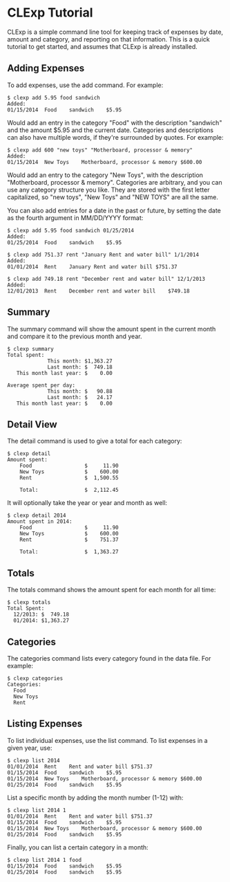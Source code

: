 CLExp Tutorial
=================

CLExp is a simple command line tool for keeping track of expenses by date,
amount and category, and reporting on that information. This is a quick
tutorial to get started, and assumes that CLExp is already installed.


Adding Expenses
----------------
To add expenses, use the add command. For example:

```shell
$ clexp add 5.95 food sandwich
Added:
01/15/2014	Food	sandwich	$5.95
```

Would add an entry in the category "Food" with the description "sandwich" and
the amount $5.95 and the current date. Categories and descriptions can also have
multiple words, if they're surrounded by quotes. For example:

```shell
$ clexp add 600 "new toys" "Motherboard, processor & memory"
Added:
01/15/2014	New Toys	Motherboard, processor & memory	$600.00
```

Would add an entry to the category "New Toys", with the description
"Motherboard, processor & memory". Categories are arbitrary, and you
can use any category structure you like. They are stored with the
first letter capitalized, so "new toys", "New Toys" and "NEW TOYS"
are all the same.

You can also add entries for a date in the past or future, by setting
the date as the fourth argument in MM/DD/YYYY format:

```shell
$ clexp add 5.95 food sandwich 01/25/2014
Added:
01/25/2014	Food	sandwich	$5.95

$ clexp add 751.37 rent "January Rent and water bill" 1/1/2014
Added:
01/01/2014	Rent	January Rent and water bill	$751.37

$ clexp add 749.18 rent "December rent and water bill" 12/1/2013
Added:
12/01/2013	Rent	December rent and water bill	$749.18
````

Summary
----------------
The summary command will show the amount spent in the current month and
compare it to the previous month and year.

```shell
$ clexp summary
Total spent:
             This month: $1,363.27
             Last month: $  749.18
   This month last year: $    0.00

Average spent per day:
             This month: $   90.88
             Last month: $   24.17
   This month last year: $    0.00

```

Detail View
----------------
The detail command is used to give a total for each category:
```shell
$ clexp detail
Amount spent:
	Food                 $     11.90
	New Toys             $    600.00
	Rent                 $  1,500.55

	Total:               $  2,112.45
```

It will optionally take the year or year and month as well:
```shell
$ clexp detail 2014
Amount spent in 2014:
	Food                 $     11.90
	New Toys             $    600.00
	Rent                 $    751.37

	Total:               $  1,363.27
```


Totals
----------------
The totals command shows the amount spent for each month for all time:
```shell
$ clexp totals
Total Spent:
  12/2013: $  749.18
  01/2014: $1,363.27

```


Categories
---------------
The categories command lists every category found in the data file. For
example:
```shell
$ clexp categories
Categories:
  Food
  New Toys
  Rent
```


Listing Expenses
----------------
To list individual expenses, use the list command. To list expenses in a given year, use:

```shell
$ clexp list 2014
01/01/2014	Rent	Rent and water bill	$751.37
01/15/2014	Food	sandwich	$5.95
01/15/2014	New Toys	Motherboard, processor & memory	$600.00
01/25/2014	Food	sandwich	$5.95
```

List a specific month by adding the month number (1-12) with:

```shell
$ clexp list 2014 1
01/01/2014	Rent	Rent and water bill	$751.37
01/15/2014	Food	sandwich	$5.95
01/15/2014	New Toys	Motherboard, processor & memory	$600.00
01/25/2014	Food	sandwich	$5.95
```

Finally, you can list a certain category in a month:

```shell
$ clexp list 2014 1 food
01/15/2014	Food	sandwich	$5.95
01/25/2014	Food	sandwich	$5.95
```

